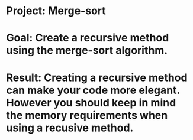 # Project: Merge-sort

# Goal: Create a recursive method using the merge-sort algorithm. 

# Result: Creating a recursive method can make your code more elegant. However you should keep in mind the memory requirements when using a recusive method. 

